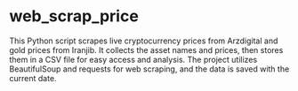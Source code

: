 # web_scrap_price
 This Python script scrapes live cryptocurrency prices from Arzdigital and gold prices from Iranjib. It collects the asset names and prices, then stores them in a CSV file for easy access and analysis. The project utilizes BeautifulSoup and requests for web scraping, and the data is saved with the current date.

